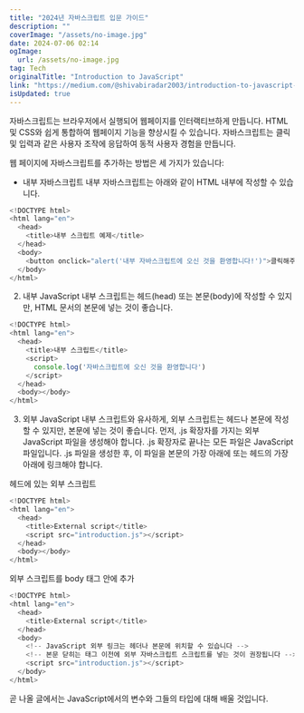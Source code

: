 ```yaml
---
title: "2024년 자바스크립트 입문 가이드"
description: ""
coverImage: "/assets/no-image.jpg"
date: 2024-07-06 02:14
ogImage:
  url: /assets/no-image.jpg
tag: Tech
originalTitle: "Introduction to JavaScript"
link: "https://medium.com/@shivabiradar2003/introduction-to-javascript-83a3cebbfc6c"
isUpdated: true
---
```


자바스크립트는 브라우저에서 실행되어 웹페이지를 인터랙티브하게 만듭니다.
HTML 및 CSS와 쉽게 통합하여 웹페이지 기능을 향상시킬 수 있습니다.
자바스크립트는 클릭 및 입력과 같은 사용자 조작에 응답하여 동적 사용자 경험을 만듭니다.

웹 페이지에 자바스크립트를 추가하는 방법은 세 가지가 있습니다:

- 내부 자바스크립트
  내부 자바스크립트는 아래와 같이 HTML 내부에 작성할 수 있습니다.

```js
<!DOCTYPE html>
<html lang="en">
  <head>
    <title>내부 스크립트 예제</title>
  </head>
  <body>
    <button onclick="alert('내부 자바스크립트에 오신 것을 환영합니다!')">클릭해주세요</button>
  </body>
</html>
```

<!-- seedividend - 사각형 -->

<ins class="adsbygoogle"
     style="display:block"
     data-ad-client="ca-pub-4877378276818686"
     data-ad-slot="1898504329"
     data-ad-format="auto"
     data-full-width-responsive="true"></ins>

<script>
     (adsbygoogle = window.adsbygoogle || []).push({});
</script>

2. 내부 JavaScript
   내부 스크립트는 헤드(head) 또는 본문(body)에 작성할 수 있지만, HTML 문서의 본문에 넣는 것이 좋습니다.

```js
<!DOCTYPE html>
<html lang="en">
  <head>
    <title>내부 스크립트</title>
    <script>
      console.log('자바스크립트에 오신 것을 환영합니다')
    </script>
  </head>
  <body></body>
</html>
```

3. 외부 JavaScript
   내부 스크립트와 유사하게, 외부 스크립트는 헤드나 본문에 작성할 수 있지만, 본문에 넣는 것이 좋습니다. 먼저, .js 확장자를 가지는 외부 JavaScript 파일을 생성해야 합니다. .js 확장자로 끝나는 모든 파일은 JavaScript 파일입니다. .js 파일을 생성한 후, 이 파일을 본문의 가장 아래에 또는 헤드의 가장 아래에 링크해야 합니다.

헤드에 있는 외부 스크립트

<!-- seedividend - 사각형 -->

<ins class="adsbygoogle"
     style="display:block"
     data-ad-client="ca-pub-4877378276818686"
     data-ad-slot="1898504329"
     data-ad-format="auto"
     data-full-width-responsive="true"></ins>

<script>
     (adsbygoogle = window.adsbygoogle || []).push({});
</script>

```js
<!DOCTYPE html>
<html lang="en">
  <head>
    <title>External script</title>
    <script src="introduction.js"></script>
  </head>
  <body></body>
</html>
```

외부 스크립트를 body 태그 안에 추가

```js
<!DOCTYPE html>
<html lang="en">
  <head>
    <title>External script</title>
  </head>
  <body>
    <!-- JavaScript 외부 링크는 헤더나 본문에 위치할 수 있습니다 -->
    <!-- 본문 닫히는 태그 이전에 외부 자바스크립트 스크립트를 넣는 것이 권장됩니다 -->
    <script src="introduction.js"></script>
  </body>
</html>
```

곧 나올 글에서는 JavaScript에서의 변수와 그들의 타입에 대해 배울 것입니다.
